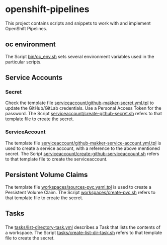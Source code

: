 # openshift-pipelines
This project contains scripts and snippets to work with and implement OpenShift Pipelines.

## oc environment
The Script [bin/oc_env.sh](scripts/bin/oc_env.sh) sets several environment variables used in the particular scripts.

## Service Accounts
### Secret
Check the template file [serviceaccount/github-makker-secret.yml.tpl](scripts/serviceaccount/github-makker-secret.yml.tpl) to update the GitHub/GitLab credentials. Use a Personal Access Token for the password.
The Script [serviceaccount/create-github-secret.sh](scripts/serviceaccount/create-github-secret.sh) refers to that template file to create the secret. 
### ServiceAccount
The template file [serviceaccount/github-makker-service-account.yml.tpl](scripts/serviceaccount/github-makker-service-account.yml.tpl) is used to create a service account, with a reference to the above mentioned secret.
The Script [serviceaccount/create-github-serviceaccount.sh](scripts/serviceaccount/create-github-serviceaccount.sh) refers to that template file to create the serviceaccount. 
## Persistent Volume Claims
The template file [workspaces/sources-pvc.yaml.tpl](scripts/workspaces/sources-pvc.yaml.tpl) is used to create a Persistent Volume Claim.
The Script [workspaces/create-pvc.sh](scripts/workspaces/create-pvc.sh) refers to that template file to create the secret. 
## Tasks
###
The [tasks/list-directory-task.yml](scripts/tasks/list-directory-task.yml) describes a Task that lists the contents of a workspace. 
The Script [tasks/create-list-dir-task.sh](scripts/tasks/create-list-dir-task.sh) refers to that template file to create the secret. 

